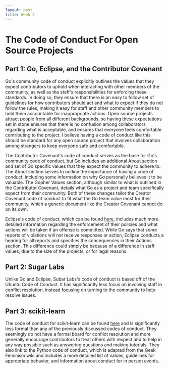 ```yaml
---
layout: post
title: Week 2
---
```


# The Code of Conduct For Open Source Projects

## Part 1: Go, Eclipse, and the Contributor Covenant

Go's community code of conduct explicitly outlines the values that they expect contributors to uphold when interacting with other members of the community, as well as the staff's responsibilities for enforcing these standards. In doing so, they ensure that there is an easy to follow set of guidelines for how contributors should act and what to expect if they do not follow the rules, making it easy for staff and other community members to hold them accountable for inappropriate actions. Open source projects attract people from all different backgrounds, so having these expectations set in stone ensures that there is no confusion among collaborators regarding what is acceptable, and ensures that everyone feels comfortable contributing to the project. I believe having a code of conduct like this should be standard for any open source project that involves collaboration among strangers to keep everyone safe and comfortable.
<!--more-->
The Contributor Covenant's code of conduct serves as the base for Go's community code of conduct, but Go includes an additional About section and set of Go specific values that they expect the community to adhere to. The About section serves to outline the importance of having a code of conduct, including some information on why Go personally believes it to be valuable. The Gopher Values section, although similar to what is outlined in the Contributor Covenant, details what Go as a project and team specifically expect from their community. Both of these changes tailor the Creator Covenant code of conduct to fit what the Go team value most for their community, which a generic document like the Creator Covenant cannot do on its own. 

Eclipse's code of conduct, which can be found [here](https://www.eclipse.org/org/documents/Community_Code_of_Conduct.php), includes much more detailed information regarding the enforcement of their policies and what actions will be taken if an offense is committed. While Go says that some reports of violations will not receive responses or action, Eclipse conducts a hearing for all reports and specifies the concequences in their Actions section. This difference could simply be because of a difference in staff values, due to the size of the projects, or for legal reasons. 

## Part 2: Sugar Labs

Unlike Go and Eclipse, Subar Labs's code of conduct is based off of the Ubuntu Code of Conduct. It has significantly less focus on involving staff in conflict resolution, instead focusing on turning to the community to help resolve issues. 

## Part 3: scikit-learn

The code of conduct for scikit-learn can be found [here](https://github.com/scikit-learn/scikit-learn/blob/main/CODE_OF_CONDUCT.md) and is significantly less formal than any of the previously discussed codes of conduct. They seemingly do not have a formal board for conflict resolution and more generally encourage contributors to treat others with respect and to help in any way possible such as answering questions and making tutorials. They also link to the Python code of conduct, which is adapted from the Geek Feminism wiki and includes a more detailed list of values, guidelines for appropriate behavior, and information about conduct for in person events. 